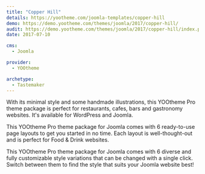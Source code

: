 ```yaml
---
title: "Copper Hill"
details: https://yootheme.com/joomla-templates/copper-hill
demo: https://demo.yootheme.com/themes/joomla/2017/copper-hill/
audit: https://demo.yootheme.com/themes/joomla/2017/copper-hill/index.php/news
date: 2017-07-10

cms: 
  - Joomla

provider:
  - YOOtheme

archetype:
  - Tastemaker
---
```


With its minimal style and some handmade illustrations, this YOOtheme Pro theme package is perfect for restaurants, cafes, bars and gastronomy websites. It's available for WordPress and Joomla.

This YOOtheme Pro theme package for Joomla comes with 6 ready-to-use page layouts to get you started in no time. Each layout is well-thought-out and is perfect for Food & Drink websites.

This YOOtheme Pro theme package for Joomla comes with 6 diverse and fully customizable style variations that can be changed with a single click. Switch between them to find the style that suits your Joomla website best!
